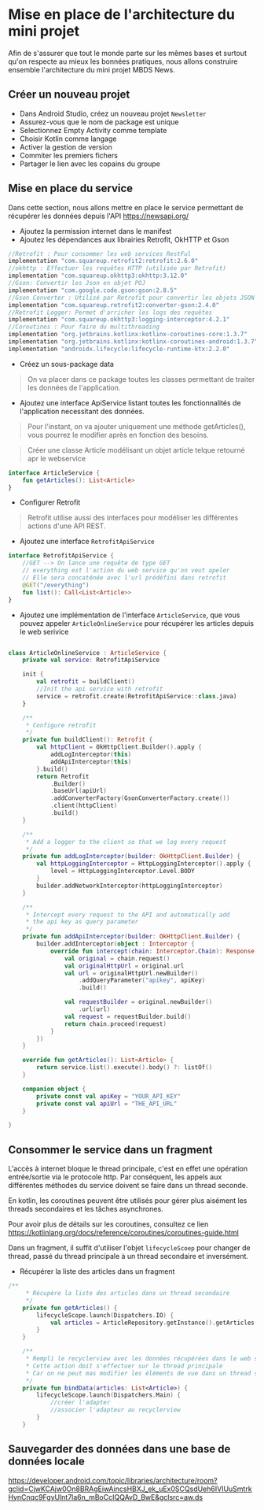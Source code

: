 # Mise en place de l'architecture du mini projet 
Afin de s'assurer que tout le monde parte sur les mêmes bases et surtout qu'on respecte au mieux les bonnées pratiques, nous allons construire ensemble l'architecture du mini projet MBDS News. 

## Créer un nouveau projet 
- Dans Android Studio, créez un nouveau projet ``Newsletter``
- Assurez-vous que le nom de package est unique
- Selectionnez Empty Activity comme template 
- Choisir Kotlin comme langage
- Activer la gestion de version
- Commiter les premiers fichers
- Partager le lien avec les copains du groupe

## Mise en place du service 
Dans cette section, nous allons mettre en place le service permettant de récupérer les données depuis l'API https://newsapi.org/


- Ajoutez la permission internet dans le manifest
- Ajoutez les dépendances aux librairies Retrofit, OkHTTP et Gson
```gradle
//Retrofit : Pour consommer les web services RestFul
implementation "com.squareup.retrofit2:retrofit:2.6.0"
//okhttp : Effectuer les requêtes HTTP (utilisée par Retrofit)
implementation "com.squareup.okhttp3:okhttp:3.12.0"
//Gson: Convertir les Json en objet POJ
implementation "com.google.code.gson:gson:2.8.5"
//Gson Converter : Utilisé par Retrofit pour convertir les objets JSON en POJO
implementation "com.squareup.retrofit2:converter-gson:2.4.0"
//Retrofit Logger: Permet d'arricher les logs des requêtes
implementation "com.squareup.okhttp3:logging-interceptor:4.2.1"
//Coroutines : Pour faire du multithreading
implementation "org.jetbrains.kotlinx:kotlinx-coroutines-core:1.3.7"
implementation "org.jetbrains.kotlinx:kotlinx-coroutines-android:1.3.7"
implementation "androidx.lifecycle:lifecycle-runtime-ktx:2.2.0"
```
- Créez un sous-package data
> On va placer dans ce package toutes les classes permettant de traiter les données de l'application. 
- Ajoutez une interface ApiService listant toutes les fonctionnalités de l'application necessitant des données. 
> Pour l'instant, on va ajouter uniquement une méthode getArticles(), vous pourrez le modifier après en fonction des besoins. 

> Créer une classe Article modélisant un objet article telque retourné apr le webservice

```kotlin
interface ArticleService {
    fun getArticles(): List<Article>
}
```

- Configurer Retrofit 
> Retrofit utilise aussi des interfaces pour modéliser les différentes actions d'une API REST. 
- Ajoutez une interface ``RetrofitApiService``
```kotlin
interface RetrofitApiService {
    //GET --> On lance une requête de type GET
    // everything est l'action du web service qu'on veut apeler
    // Elle sera concaténée avec l'url prédéfini dans retrofit 
    @GET("/everything")
    fun list(): Call<List<Article>>
}
```

- Ajoutez une implémentation de l'interface ``ArticleService``, que vous pouvez appeler ``ArticleOnlineService`` pour récupérer les articles depuis le web serivice 

```kotlin

class ArticleOnlineService : ArticleService {
    private val service: RetrofitApiService

    init {
        val retrofit = buildClient()
        //Init the api service with retrofit
        service = retrofit.create(RetrofitApiService::class.java)
    }

    /**
     * Configure retrofit
     */
    private fun buildClient(): Retrofit {
        val httpClient = OkHttpClient.Builder().apply {
            addLogInterceptor(this)
            addApiInterceptor(this)
        }.build()
        return Retrofit
            .Builder()
            .baseUrl(apiUrl)
            .addConverterFactory(GsonConverterFactory.create())
            .client(httpClient)
            .build()
    }

    /**
     * Add a logger to the client so that we log every request
     */
    private fun addLogInterceptor(builder: OkHttpClient.Builder) {
        val httpLoggingInterceptor = HttpLoggingInterceptor().apply {
            level = HttpLoggingInterceptor.Level.BODY
        }
        builder.addNetworkInterceptor(httpLoggingInterceptor)
    }

    /**
     * Intercept every request to the API and automatically add
     * the api key as query parameter
     */
    private fun addApiInterceptor(builder: OkHttpClient.Builder) {
        builder.addInterceptor(object : Interceptor {
            override fun intercept(chain: Interceptor.Chain): Response {
                val original = chain.request()
                val originalHttpUrl = original.url
                val url = originalHttpUrl.newBuilder()
                    .addQueryParameter("apikey", apiKey)
                    .build()

                val requestBuilder = original.newBuilder()
                    .url(url)
                val request = requestBuilder.build()
                return chain.proceed(request)
            }
        })
    }

    override fun getArticles(): List<Article> {
        return service.list().execute().body() ?: listOf()
    }

    companion object {
        private const val apiKey = "YOUR_API_KEY"
        private const val apiUrl = "THE_API_URL"
    }

}
```

## Consommer le service dans un fragment 
L'accès à internet bloque le thread principale, c'est en effet une opération entrée/sortie via le protocole http. Par conséquent, les appels aux différentes méthodes du service doivent se faire dans un thread seconde. 

En kotlin, les coroutines peuvent être utilisés pour gérer plus aisément les threads secondaires et les tâches asynchrones. 

Pour avoir plus de détails sur les coroutines, consultez ce lien https://kotlinlang.org/docs/reference/coroutines/coroutines-guide.html 

Dans un fragment, il suffit d'utiliser l'objet ``lifecycleScoep`` pour changer de thread, passé du thread principale à un thread secondaire et inversément. 

- Récupérer la liste des articles dans un fragment 

```kotlin
/**
     * Récupère la liste des articles dans un thread secondaire 
     */
    private fun getArticles() {
        lifecycleScope.launch(Dispatchers.IO) {
            val articles = ArticleRepository.getInstance().getArticles()
        }
    }

    /**
     * Rempli le recyclerview avec les données récupérées dans le web service 
     * Cette action doit s'effectuer sur le thread principale 
     * Car on ne peut mas modifier les éléments de vue dans un thread secondaire 
     */
    private fun bindData(articles: List<Article>) {
        lifecycleScope.launch(Dispatchers.Main) {
            //créer l'adapter 
            //associer l'adapteur au recyclerview 
        }
    }

```

## Sauvegarder des données dans une base de données locale 
https://developer.android.com/topic/libraries/architecture/room?gclid=CjwKCAjw0On8BRAgEiwAincsHBXJ_ek_uEx0SCQsdUeh6IVIUuSmtrkHynCnqc9FgyUlnt7la6n_mBoCcIQQAvD_BwE&gclsrc=aw.ds 
